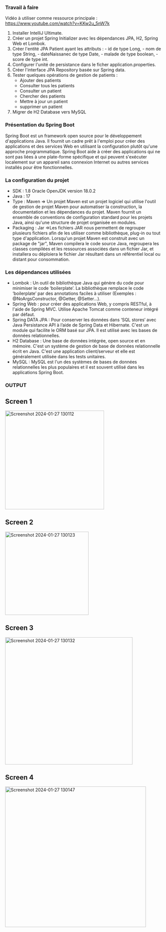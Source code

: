 ### Travail à faire ###

Vidéo à utiliser comme ressource principale : https://www.youtube.com/watch?v=KKw2u_5nW7k
1. Installer IntelliJ Ultimate.
2. Créer un projet Spring Initializer avec les dépendances JPA, H2, Spring Web et Lombok.
3. Créer l'entité JPA Patient ayant les attributs :
       - id de type Long,
       - nom de type String,
       - dateNaissanec de type Date,
       - malade de type boolean,
       - score de type int.
4. Configurer l'unité de persistance dans le ficher application.properties.
5. Créer l'interface JPA Repository basée sur Spring data.
6. Tester quelques opérations de gestion de patients :
    - Ajouter des patients
    - Consulter tous les patients
    - Consulter un patient
    - Chercher des patients
    - Mettre à jour un patient 
    - supprimer un patient
7. Migrer de H2 Database vers MySQL

### Présentation du Spring Boot ###  
Spring Boot est un framework open source pour le développement d'applications Java. Il fournit un cadre prêt à l'emploi pour créer des applications et des services Web en utilisant la configuration plutôt qu'une approche programmatique. 
Spring Boot aide à créer des applications qui ne sont pas liées à une plate-forme spécifique et qui peuvent s'exécuter localement sur un appareil sans connexion Internet ou autres services installés pour être fonctionnelles.


### La configuration du projet ### 
- SDK : 1.8 Oracle OpenJDK version 18.0.2
- Java : 17
- Type : Maven 
=> Un projet Maven est un projet logiciel qui utilise l'outil de gestion de projet Maven pour automatiser la construction, la documentation et les dépendances du projet. Maven fournit un ensemble de conventions de configuration standard pour les projets Java, ainsi qu'une structure de projet organisée en modules.
- Packaging : Jar 
=>Les fichiers JAR nous permettent de regrouper plusieurs fichiers afin de les utiliser comme bibliothèque, plug-in ou tout type d'application.
Lorsqu'un projet Maven est construit avec un package de "jar", Maven compilera le code source Java, regroupera les classes compilées et les ressources associées dans un fichier Jar, et installera ou déploiera le fichier Jar résultant dans un référentiel local ou distant pour consommation.

### Les dépendances utilisées ### 
- Lombok : Un outil de bibliothèque Java qui génère du code pour minimiser le code ‘boilerplate’. La bibliothèque remplace le code ‘boilerplate’ par des annotations faciles à utiliser (Exemples : @NoArgsConstructor, @Getter, @Setter…).
- Spring Web : pour créer des applications Web, y compris RESTful, à l'aide de Spring MVC. Utilise Apache Tomcat comme conteneur intégré par défaut.
- Spring DATA JPA : Pour conserver les données dans ‘SQL stores‘ avec Java Persistance API à l’aide de Spring Data et Hibernate. C'est un module qui facilite le ORM basé sur JPA. Il est utilisé avec les bases de données relationnelles.
- H2 Database : Une base de données intégrée, open source et en mémoire. C'est un système de gestion de base de données relationnelle écrit en Java. C'est une application client/serveur et elle est généralement utilisée dans les tests unitaires.
- MySQL : MySQL est l'un des systèmes de bases de données relationnelles les plus populaires et il est souvent utilisé dans les applications Spring Boot.

### OUTPUT ### 
## Screen 1
<img width="319" alt="Screenshot 2024-01-27 130112" src="https://github.com/aymanehed/PatientsApplication/assets/93987581/947159fb-a168-4071-bbee-9593407cf0b9">


## Screen 2
<img width="269" alt="Screenshot 2024-01-27 130123" src="https://github.com/aymanehed/PatientsApplication/assets/93987581/2f4e789e-032c-4f5d-b5b8-04bf968b07c8">


## Screen 3
<img width="411" alt="Screenshot 2024-01-27 130132" src="https://github.com/aymanehed/PatientsApplication/assets/93987581/c20555bc-78ca-45f4-9fc5-a9920ea25f01">

## Screen 4

<img width="454" alt="Screenshot 2024-01-27 130147" src="https://github.com/aymanehed/PatientsApplication/assets/93987581/9f245a55-ee16-4eef-bc67-063d8e7c6b10">






